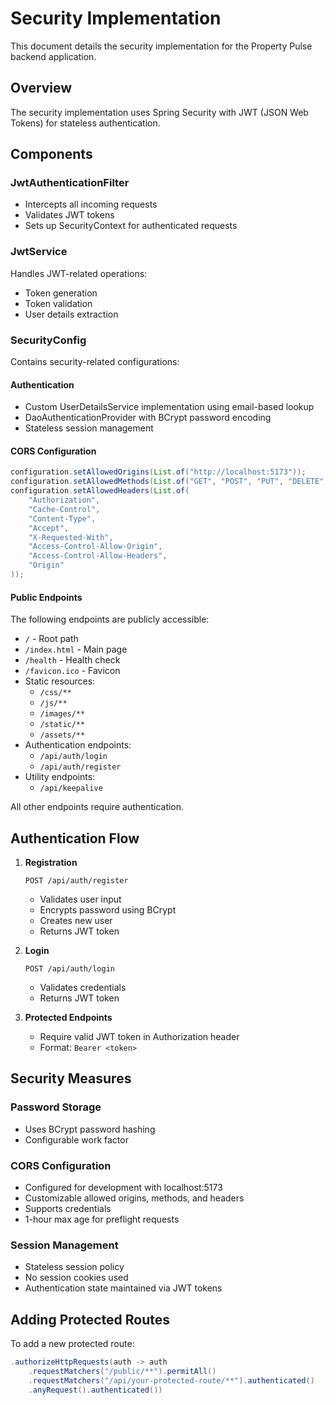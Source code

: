 # Security Implementation

This document details the security implementation for the Property Pulse backend application.

## Overview

The security implementation uses Spring Security with JWT (JSON Web Tokens) for stateless authentication.

## Components

### JwtAuthenticationFilter

- Intercepts all incoming requests
- Validates JWT tokens
- Sets up SecurityContext for authenticated requests

### JwtService

Handles JWT-related operations:

- Token generation
- Token validation
- User details extraction

### SecurityConfig

Contains security-related configurations:

#### Authentication

- Custom UserDetailsService implementation using email-based lookup
- DaoAuthenticationProvider with BCrypt password encoding
- Stateless session management

#### CORS Configuration

```java
configuration.setAllowedOrigins(List.of("http://localhost:5173"));
configuration.setAllowedMethods(List.of("GET", "POST", "PUT", "DELETE", "OPTIONS", "HEAD", "PATCH"));
configuration.setAllowedHeaders(List.of(
    "Authorization", 
    "Cache-Control", 
    "Content-Type",
    "Accept", 
    "X-Requested-With", 
    "Access-Control-Allow-Origin", 
    "Access-Control-Allow-Headers",
    "Origin"
));
```

#### Public Endpoints

The following endpoints are publicly accessible:

- `/` - Root path
- `/index.html` - Main page
- `/health` - Health check
- `/favicon.ico` - Favicon
- Static resources:
  - `/css/**`
  - `/js/**`
  - `/images/**`
  - `/static/**`
  - `/assets/**`
- Authentication endpoints:
  - `/api/auth/login`
  - `/api/auth/register`
- Utility endpoints:
  - `/api/keepalive`

All other endpoints require authentication.

## Authentication Flow

1. **Registration**

   ```
   POST /api/auth/register
   ```

   - Validates user input
   - Encrypts password using BCrypt
   - Creates new user
   - Returns JWT token

2. **Login**

   ```
   POST /api/auth/login
   ```

   - Validates credentials
   - Returns JWT token

3. **Protected Endpoints**
   - Require valid JWT token in Authorization header
   - Format: `Bearer <token>`

## Security Measures

### Password Storage

- Uses BCrypt password hashing
- Configurable work factor

### CORS Configuration

- Configured for development with localhost:5173
- Customizable allowed origins, methods, and headers
- Supports credentials
- 1-hour max age for preflight requests

### Session Management

- Stateless session policy
- No session cookies used
- Authentication state maintained via JWT tokens

## Adding Protected Routes

To add a new protected route:

```java
.authorizeHttpRequests(auth -> auth
    .requestMatchers("/public/**").permitAll()
    .requestMatchers("/api/your-protected-route/**").authenticated()
    .anyRequest().authenticated())
```
